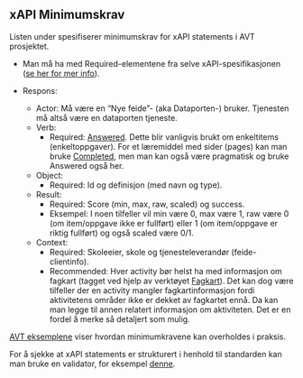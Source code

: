 ## xAPI Minimumskrav

Listen under spesifiserer minimumskrav for xAPI statements i AVT prosjektet.

* Man må ha med Required-elementene fra selve xAPI-spesifikasjonen ([se her for mer info](https://github.com/adlnet/xAPI-Spec/blob/master/xAPI-Data.md#24-statement-properties)).

* Respons:
  * Actor: Må være en “Nye feide”- (aka Dataporten-) bruker. Tjenesten må altså være en dataporten tjeneste.
  * Verb: 
    * Required: [Answered](http://adlnet.gov/expapi/verbs/answered). Dette blir vanligvis brukt om enkeltitems (enkeltoppgaver). 
    For et læremiddel med sider (pages) kan man bruke [Completed](http://adlnet.gov/expapi/verbs/completed), men man kan også være pragmatisk og bruke Answered også her.
  * Object: 
    * Required: Id og definisjon (med navn og type).
  * Result: 
    * Required: Score (min, max, raw, scaled) og success.  
    * Eksempel: I noen tilfeller vil min være 0, max være 1, raw være 0 (om item/oppgave ikke er fullført) eller 1 (om item/oppgave er riktig fullført) og også scaled være 0/1.
  * Context:
    * Required: Skoleeier, skole og tjenesteleverandør (feide-clientinfo).
    * Recommended: Hver activity bør helst ha med informasjon om fagkart (tagget ved hjelp av verktøyet [Fagkart](https://fagkart.no/#/)). Det kan dog være tilfeller der en activity mangler fagkartinformasjon fordi aktivitetens områder ikke er dekket av fagkartet ennå. Da kan man legge til annen relatert informasjon om aktiviteten. Det er en fordel å merke så detaljert som mulig.


[AVT eksemplene](https://github.com/KS-AVT/avt/blob/AVT2/eksempler.md) viser hvordan minimumkravene kan overholdes i praksis.

For å sjekke at xAPI statements er strukturert i henhold til standarden kan man bruke en validator, for eksempel [denne](https://lrs.io/ui/tools/xapi-statement-validator/).
